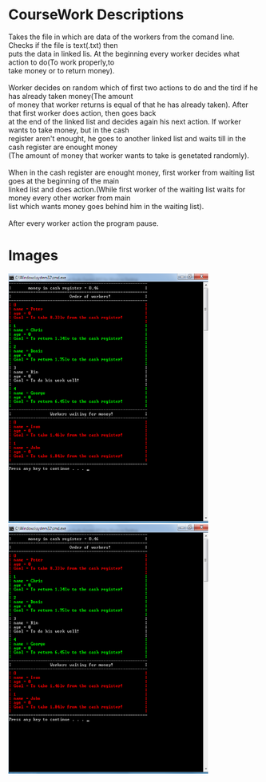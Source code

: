 # CourseWork Descriptions
 Takes the file in which are data of the workers from the comand line. Checks if the file is text(.txt) then\
 puts the data in linked lis. At the beginning every worker decides what action to do(To  work properly,to\
 take money or to return money).\
 \
 Worker decides on random which of first two actions to do and the tird if he has already taken money(The amount\
 of money that worker returns is equal of that he has already taken). After that first worker does action, then goes back\
 at the end of the linked list and decides again his next action. If worker wants to take money, but in the cash\
 register aren't enought, he goes to another linked list and waits till in the cash register are enought money\
 (The amount of money that worker wants to take is genetated randomly).\
 \
 When in the cash register are enought money, first worker from waiting list goes at the beginning of the main\
 linked list and does action.(While first worker of the waiting list waits for money every other worker from main\
 list which wants money goes behind him in the waiting list).\
 \
 After every worker action the program pause.
 
 
 
# Images
<img src = "ImagesForReadme/Img1.png" width = "400" height = "500"> <img src = "ImagesForReadme/Img1.png" width = "400"  height = "500"> 
